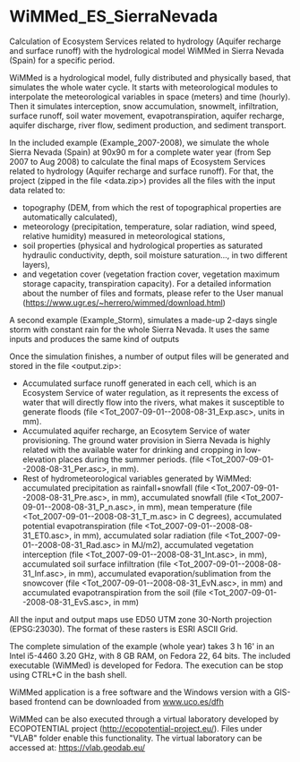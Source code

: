 # WiMMed_ES_SierraNevada
Calculation of Ecosystem Services related to hydrology (Aquifer recharge and surface runoff) with the hydrological model WiMMed in Sierra Nevada (Spain) for a specific period. 

WiMMed is a hydrological model, fully distributed and physically based, that simulates the whole water cycle. It starts with meteorological modules to interpolate the meteorological variables in space (meters) and time (hourly). Then it simulates interception, snow accumulation, snowmelt, infiltration, surface runoff, soil water movement, evapotranspiration, aquifer recharge, aquifer discharge, river flow, sediment production, and sediment transport. 

In the included example (Example_2007-2008), we simulate the whole Sierra Nevada (Spain) at 90x90 m for a complete water year (from Sep 2007 to Aug 2008) to calculate the final maps of Ecosystem Services related to hydrology (Aquifer recharge and surface runoff). For that, the project (zipped in the file <data.zip>) provides all the files with the input data related to:
- topography (DEM, from which the rest of topographical properties are automatically calculated), 
- meteorology (precipitation, temperature, solar radiation, wind speed, relative humidity) measured in meteorological stations, 
- soil properties (physical and hydrological properties as saturated hydraulic conductivity, depth, soil moisture saturation..., in two different layers), 
- and vegetation cover (vegetation fraction cover, vegetation maximum storage capacity, transpiration capacity).
For a detailed information about the number of files and formats, please refer to the User manual (https://www.ugr.es/~herrero/wimmed/download.html)

A second example (Example_Storm), simulates a made-up 2-days single storm with constant rain for the whole Sierra Nevada. It uses the same inputs and produces the same kind of outputs

Once the simulation finishes, a number of output files will be generated and stored in the file <output.zip>:
- Accumulated surface runoff generated in each cell, which is an Ecosystem Service of water regulation, as it represents the excess of water that will directly flow into the rivers, what makes it susceptible to generate floods (file <Tot_2007-09-01--2008-08-31_Exp.asc>, units in mm).
- Accumulated aquifer recharge, an Ecosytem Service of water provisioning. The ground water provision in Sierra Nevada is highly related with the available water for drinking and cropping in low-elevation places during the summer periods. (file <Tot_2007-09-01--2008-08-31_Per.asc>, in mm).
- Rest of hydrometeorological variables generated by WiMMed: accumulated precipitation as rainfall+snowfall (file <Tot_2007-09-01--2008-08-31_Pre.asc>, in mm), accumulated snowfall (file <Tot_2007-09-01--2008-08-31_P_n.asc>, in mm), mean temperature (file <Tot_2007-09-01--2008-08-31_T_m.asc> in C degrees), accumulated potential evapotranspiration (file <Tot_2007-09-01--2008-08-31_ET0.asc>, in mm), accumulated solar radiation (file <Tot_2007-09-01--2008-08-31_Rad.asc> in MJ/m2), accumulated vegetation interception (file <Tot_2007-09-01--2008-08-31_Int.asc>, in mm), accumulated soil surface infiltration (file <Tot_2007-09-01--2008-08-31_Inf.asc>, in mm), accumulated evaporation/sublimation from the snowcover (file <Tot_2007-09-01--2008-08-31_EvN.asc>, in mm) and accumulated evapotranspiration from the soil (file <Tot_2007-09-01--2008-08-31_EvS.asc>, in mm)

All the input and output maps use ED50 UTM zone 30-North projection (EPSG:23030). The format of these rasters is ESRI ASCII Grid.

The complete simulation of the example (whole year) takes 3 h 16' in an Intel i5-4460 3.20 GHz, with 8 GB RAM, on Fedora 22, 64 bits. The included executable (WiMMed) is developed for Fedora. The execution can be stop using CTRL+C in the bash shell.

WiMMed application is a free software and the Windows version with a GIS-based frontend can be downloaded from www.uco.es/dfh

WiMMed can be also executed through a virtual laboratory developed by ECOPOTENTIAL project (http://ecopotential-project.eu/). Files under "VLAB" folder enable this functionality. The virtual laboratory can be accessed at: https://vlab.geodab.eu/
